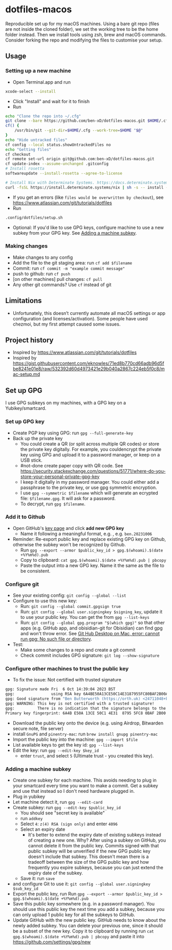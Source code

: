 # dotfiles-macos

Reproducible set up for my macOS machines. Using a bare git repo (files are not inside the cloned folder), we set the working tree to be the home folder instead. Then we install tools using zsh, brew and macOS commands. Consider forking the repo and modifying the files to customise your setup.

## Usage

### Setting up a new machine

- Open Terminal.app and run
```bash
xcode-select --install
```
- Click "Install" and wait for it to finish
- Run
```bash
echo "Clone the repo into ~/.cfg"
git clone --bare https://github.com/ben-xD/dotfiles-macos.git $HOME/.cfg
cf() {
    /usr/bin/git --git-dir=$HOME/.cfg --work-tree=$HOME "$@"
}
echo "Hide untracked files"
cf config --local status.showUntrackedFiles no
echo "Getting files"
cf checkout
cf remote set-url origin git@github.com:ben-xD/dotfiles-macos.git
cf update-index --assume-unchanged .gitconfig
# Install rosetta
softwareupdate --install-rosetta --agree-to-license

# Install Nix with Determinate Systems. https://docs.determinate.systems/
curl -fsSL https://install.determinate.systems/nix | sh -s -- install --determinate
```
- If you get an errors (like `files would be overwritten by checkout`), see https://www.atlassian.com/git/tutorials/dotfiles
- Run
```bash
.config/dotfiles/setup.sh
```
- Optional: If you'd like to use GPG keys, configure machine to use a new subkey from your GPG key. See [Adding a machine subkey](#adding-a-machine-subkey).

### Making changes
- Make changes to any config
- Add the file to the git staging area: run `cf add $filename`
- Commit: run `cf commit -m "example commit message"`
- push to github: run `cf push`
- [on other machines] pull changes: `cf pull`
- Any other git commands? Use `cf` instead of git

## Limitations

- Unfortunately, this doesn’t currently automate all macOS settings or app configuration (and licenses/activation). Some people have used chezmoi, but my first attempt caused some issues.

## Project history

- Inspired by https://www.atlassian.com/git/tutorials/dotfiles
- Inspired by https://gist.githubusercontent.com/eknowles/71ed8b770cd66adb96d5fbe8241e01e8/raw/532392d60d4973421e29b040a2867c224eb5f0c8/mac-setup.md

## Set up GPG
I use GPG subkeys on my machines, with a GPG key on a Yubikey/smartcard.

### Set up GPG key

- Create PGP key using GPG: run `gpg --full-generate-key`
- Back up the private key
  - You could create a QR (or split across multiple QR codes) or store the private key digitally. For example, you couldencrypt the private key using GPG and upload it to a password manager, or keep on a USB stick.
  - #not-done create paper copy with QR code. See https://security.stackexchange.com/questions/51771/where-do-you-store-your-personal-private-gpg-key
  - I keep it digitally in my password manager. You could either add a passphrase to the private key, or use gpg symmetric encryption.
  - I use `gpg --symmetric $filename` which will generate an ecrypted file: `$filename.gpg`. It will ask for a password.
  - To decrypt, run `gpg $filename`.

### Add it to Github
- Open GitHub's [key page](https://github.com/settings/keys) and click **add new GPG key**
    - Name it following a meaningful format, e.g. , e.g. `ben.20231006`
- Reminder: Re-export public key and replace existing GPG key on Github, otherwise the subkey won't be recognized by Github.
    - Run `gpg --export --armor $public_key_id > gpg.$(whoami).$(date +%Y%m%d).pub`
    - Copy to clipboard: `cat gpg.$(whoami).$(date +%Y%m%d).pub | pbcopy`
    - Paste the output into a new GPG key. Name it the same as the file to be consistent.

### Configure git
- See your existing config: `git config --global --list`
- Configure to use this new key:
    - Run: `git config --global commit.gpgsign true`
    - Run: `git config --global user.signingkey $signing_key`, update it to use your public key. You can get the from `gpg --list-keys`
    - Run: `git config --global gpg.program "$(which gpg)"` so that other apps (e.g. GitHub app, and obisidian-git for Obisidian) can find gpg and won't throw error. See [Git Hub Desktop on Mac, error: cannot run gpg: No such file or directory](https://stackoverflow.com/a/37261769/7365866).
- Test:
    - Make some changes to a repo and create a git commit
    - Check commit includes GPG signature: `git log --show-signature`

### Configure other machines to trust the public key
- To fix the issue: Not certified with trusted signature
```bash
gpg: Signature made Fri  6 Oct 14:39:04 2023 BST
gpg:                using RSA key 6A4BE50A13CE50C14E3187955FC80BAF2B00A4F9
gpg: Good signature from "Ben Butterworth (https://orth.uk) <24711048+ben-xD@users.noreply.github.com>" [unknown]
gpg: WARNING: This key is not certified with a trusted signature!
gpg:          There is no indication that the signature belongs to the owner.
Primary key fingerprint: 6A4B E50A 13CE 50C1 4E31  8795 5FC8 0BAF 2B00 A4F9
```
- Download the public key onto the device (e.g. using Airdrop, Bitwarden secure note, file server)
- install `GnuPG` and `pinentry-mac`: run `brew install gnupg pinentry-mac`
- Import the public key into the machine: `gpg --import $file`
- List available keys to get the key id: `gpg --list-keys`
- Edit the key: run `gpg --edit-key $key_id`
    - enter `trust`, and select `5` (Ultimate trust - you created this key).

### Adding a machine subkey

- Create one subkey for each machine. This avoids needing to plug in your smartcard every time you want to make a commit. Get a subkey and use that instead so I don't need hardware plugged in.
- Plug in yubikey
- Let machine detect it, run `gpg --edit-card`
- Create subkey: run `gpg --edit-key $public_key_id`
    - You should see "secret key is available"
    - run `addkey`
    - Select `4`: `z(4) RSA (sign only)` and enter `4096`
    - Select an expiry date
        - It's better to extend the expiry date of existing subkeys instead of creating a new one. Why? After using a subkey on GitHub, you cannot delete it from the public key. Commits signed with that public subkey will be unverified if the new GPG public key doesn't include that subkey. This doesn't mean there is a tradeoff between the size of the GPG public key and how frequently you expire subkeys, because you can just extend the expiry date of the subkey.
    - Save it: run `save`
- and configure Git to use it: `git config --global user.signingkey $sub_key_id`
- Export the public key, run Run `gpg --export --armor $public_key_id > gpg.$(whoami).$(date +%Y%m%d).pub`
- Save this public key somewhere (e.g. in a password manager). You should use this public key the next time you add a subkey, because you can only upload 1 public key for all the subkeys to GitHub.
- Update GitHub with the new public key. GitHub needs to know about the newly added subkey. You can delete your previous one, since it should be a subset of the new key. Copy it to clipboard by running run `cat gpg.$(whoami).$(date +%Y%m%d).pub | pbcopy` and paste it into https://github.com/settings/gpg/new
